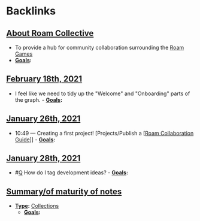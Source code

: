 
# Backlinks
## [About Roam Collective](<About Roam Collective.md>)
- To provide a hub for community collaboration surrounding the [Roam Games](<Roam Games.md>)
- **[Goals](<Goals.md>):**

## [February 18th, 2021](<February 18th, 2021.md>)
- I feel like we need to tidy up the "Welcome" and "Onboarding" parts of the graph.
            - **[Goals](<Goals.md>):**

## [January 26th, 2021](<January 26th, 2021.md>)
- 10:49 — Creating a first project! [Projects/Publish a [[Roam Collaboration Guide](<Projects/Publish a [[Roam Collaboration Guide.md>)]]
        - **[Goals](<Goals.md>):**

## [January 28th, 2021](<January 28th, 2021.md>)
- #[Q](<Q.md>) How do I tag development ideas? 
            - **[Goals](<Goals.md>):**

## [Summary/of maturity of notes](<Summary/of maturity of notes.md>)
- **[Type](<Type.md>):** [Collections](<Collections.md>)
    - **[Goals](<Goals.md>):**

